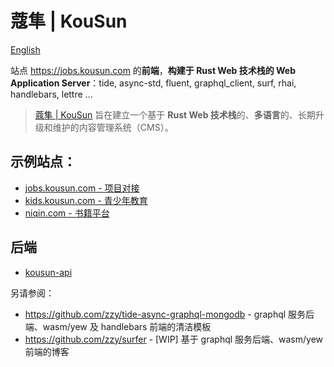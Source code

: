 # 蔻隼 | KouSun

[English](./README.md)

 站点 https://jobs.kousun.com 的**前端**，**构建于 Rust Web 技术栈的 Web Application Server**：tide, async-std, fluent, graphql_client, surf, rhai, handlebars, lettre ...

> [蔻隼 | KouSun](https://kousun.com) 旨在建立一个基于 **Rust Web 技术栈**的、**多语言**的、长期升级和维护的内容管理系统（CMS）。

## 示例站点：

- [jobs.kousun.com - 项目对接](https://jobs.kousun.com)
- [kids.kousun.com - 青少年教育](https://kids.kousun.com)
- [niqin.com - 书籍平台](https://niqin.com)

## 后端

- [kousun-api](https://github.com/rusthub-org/api.kousun.com)

另请参阅：

- https://github.com/zzy/tide-async-graphql-mongodb - graphql 服务后端、wasm/yew 及 handlebars 前端的清洁模板 
- https://github.com/zzy/surfer - [WIP] 基于 graphql 服务后端、wasm/yew 前端的博客
